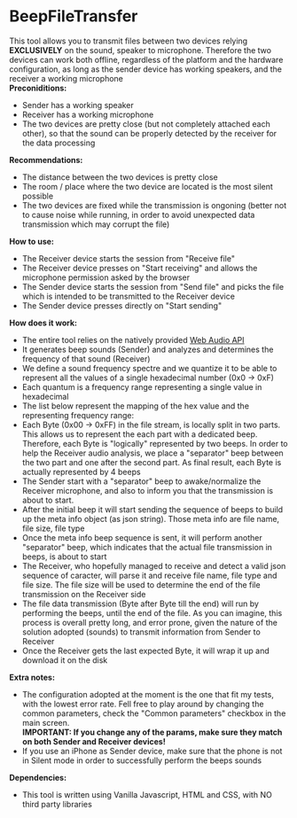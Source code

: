 # BeepFileTransfer
This tool allows you to transmit files between two devices relying <b>EXCLUSIVELY</b> on the sound, speaker to microphone. Therefore the two devices can work both offline, regardless of the platform and the hardware configuration, as long as the sender device has working speakers, and the receiver a working microphone</br>
<b>Preconiditions:</b>
<ul>
	<li>Sender has a working speaker</li>
	<li>Receiver has a working microphone</li>
	<li>The two devices are pretty close (but not completely attached each other), so that the sound can be properly detected by the receiver for the data processing</li>
</ul>
<b>Recommendations:</b>
<ul>
	<li>The distance between the two devices is pretty close</li>
	<li>The room / place where the two device are located is the most silent possible</li>
	<li>The two devices are fixed while the transmission is ongoning (better not to cause noise while running, in order to avoid unexpected data transmission which may corrupt the file)</li>
</ul>
<b>How to use:</b> 
<ul>
	<li>The Receiver device starts the session from "Receive file"</li>
	<li>The Receiver device presses on "Start receiving" and allows the microphone permission asked by the browser</li>
	<li>The Sender device starts the session from "Send file" and picks the file which is intended to be transmitted to the Receiver device</li>
	<li>The Sender device presses directly on "Start sending" </li>
</ul>
<b>How does it work:</b> 
<ul>
	<li>The entire tool relies on the natively provided <a href="https://developer.mozilla.org/en-US/docs/Web/API/Web_Audio_API">Web Audio API</a></li>
	<li>It generates beep sounds (Sender) and analyzes and determines the frequency of that sound (Receiver)</a></li>
	<li>We define a sound frequency spectre and we quantize it to be able to represent all the values of a single hexadecimal number (0x0 -> 0xF)</li>
	<li>Each quantum is a frequency range representing a single value in hexadecimal</li>
	<li>The list below represent the mapping of the hex value and the representing frequency range: <ul id="helpHexFreqMapId"></ul></li>
	<li>Each Byte (0x00 -> 0xFF) in the file stream, is locally split in two parts. This allows us to represent the each part with a dedicated beep. Therefore, each Byte is "logically" represented by two beeps. In order to help the Receiver audio analysis, we place a "separator" beep between the two part and one after the second part. As final result, each Byte is actually represented by 4 beeps</li>
	<li>The Sender start with a "separator" beep to awake/normalize the Receiver microphone, and also to inform you that the transmission is about to start.</li>
	<li>After the initial beep it will start sending the sequence of beeps to build up the meta info object (as json string). Those meta info are file name, file size, file type</li>
	<li>Once the meta info beep sequence is sent, it will perform another "separator" beep, which indicates that the actual file transmission in beeps, is about to start</li>
	<li>The Receiver, who hopefully managed to receive and detect a valid json sequence of caracter, will parse it and receive file name, file type and file size. The file size will be used to determine the end of the file transmission on the Receiver side</li>
	<li>The file data transmission (Byte after Byte till the end) will run by performing the beeps, until the end of the file. As you can imagine, this process is overall pretty long, and error prone, given the nature of the solution adopted (sounds) to transmit information from Sender to Receiver</li>
	<li>Once the Receiver gets the last expected Byte, it will wrap it up and download it on the disk</li>
</ul>
<b>Extra notes:</b> 
<ul>
	<li>The configuration adopted at the moment is the one that fit my tests, with the lowest error rate. Fell free to play around by changing the common parameters, check the "Common parameters" checkbox in the main screen.</br><b>IMPORTANT: If you change any of the params, make sure they match on both Sender and Receiver devices!</b></li>
	<li>If you use an iPhone as Sender device, make sure that the phone is not in Silent mode in order to successfully perform the beeps sounds</li>
</ul>
<b>Dependencies:</b> 
<ul>
	<li>This tool is written using Vanilla Javascript, HTML and CSS, with NO third party libraries</li>
</ul>
